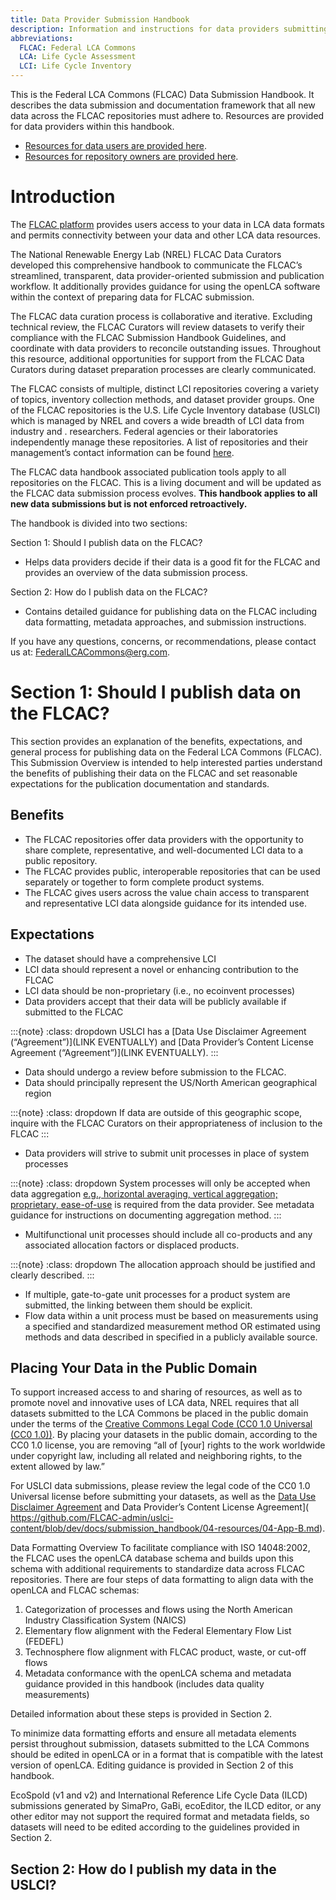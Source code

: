 ```yaml
---
title: Data Provider Submission Handbook
description: Information and instructions for data providers submitting data to the FLCAC
abbreviations:
  FLCAC: Federal LCA Commons
  LCA: Life Cycle Assessment
  LCI: Life Cycle Inventory
---
```


This is the Federal LCA Commons (FLCAC) Data Submission Handbook. It describes the data submission and documentation framework that all new data across the FLCAC repositories must adhere to. Resources are provided for data providers within this handbook.

- [Resources for data users are provided here](https://flcac-admin.github.io/FLCAC-docs/datauserhandbook).
- [Resources for repository owners are provided here](https://flcac-admin.github.io/FLCAC-docs/repositorymanagementhandbook).

# Introduction

The [FLCAC platform](https://www.lcacommons.gov/) provides users access to your data in LCA data formats and permits connectivity between your data and other LCA data resources.

The National Renewable Energy Lab (NREL) FLCAC Data Curators developed this comprehensive handbook to communicate the FLCAC’s streamlined, transparent, data provider-oriented submission and publication workflow. It additionally provides guidance for using the openLCA software within the context of preparing data for FLCAC submission.

The FLCAC data curation process is collaborative and iterative. Excluding technical review, the FLCAC Curators will review datasets to verify their compliance with the FLCAC Submission Handbook Guidelines, and coordinate with data providers to reconcile outstanding issues. Throughout this resource, additional opportunities for support from the FLCAC Data Curators during dataset preparation processes are clearly communicated.

The FLCAC consists of multiple, distinct LCI repositories covering a variety of topics, inventory collection methods, and dataset provider groups. One of the FLCAC repositories is the U.S. Life Cycle Inventory database (USLCI) which is managed by NREL and covers a wide breadth of LCI data from industry and . researchers. Federal agencies or their laboratories independently manage these repositories. A list of repositories and their management’s contact information can be found [here](https://flcac-admin.github.io/FLCAC-docs/flcac-repositories).

The FLCAC data handbook associated publication tools apply to all repositories on the FLCAC. This is a living document and will be updated as the FLCAC data submission process evolves. **This handbook applies to all new data submissions but is not enforced retroactively.**

The handbook is divided into two sections:

Section 1: Should I publish data on the FLCAC?

- Helps data providers decide if their data is a good fit for the FLCAC and provides an overview of the data submission process.

Section 2: How do I publish data on the FLCAC?

- Contains detailed guidance for publishing data on the FLCAC including data formatting, metadata approaches, and submission instructions.

If you have any questions, concerns, or recommendations, please contact us at: FederalLCACommons@erg.com.   



# Section 1: Should I publish data on the FLCAC?
This section provides an explanation of the benefits, expectations, and general process for publishing data on the Federal LCA Commons (FLCAC). This Submission Overview is intended to help interested parties understand the benefits of publishing their data on the FLCAC and set reasonable expectations for the publication documentation and standards.

## Benefits

- The FLCAC repositories offer data providers with the opportunity to share complete, representative, and well-documented LCI data to a public repository.
- The FLCAC provides public, interoperable repositories that can be used separately or together to form complete product systems.
- The FLCAC gives users across the value chain access to transparent and representative LCI data alongside guidance for its intended use.

## Expectations
- The dataset should have a comprehensive LCI
- LCI data should represent a novel or enhancing contribution to the FLCAC
- LCI data should be non-proprietary (i.e., no ecoinvent processes)
- Data providers accept that their data will be publicly available if submitted to the FLCAC

:::{note}
:class: dropdown 
USLCI has a [Data Use Disclaimer Agreement (“Agreement”)](LINK EVENTUALLY) and [Data Provider’s Content License Agreement (“Agreement”)](LINK EVENTUALLY).
:::
- Data should undergo a review before submission to the FLCAC.
- Data should principally represent the US/North American geographical region

:::{note}
:class: dropdown 
If data are outside of this geographic scope, inquire with the FLCAC Curators on their appropriateness of inclusion to the FLCAC
:::
- Data providers will strive to submit unit processes in place of system processes

:::{note}
:class: dropdown 
System processes will only be accepted when data aggregation [e.g., horizontal averaging, vertical aggregation; proprietary, ease-of-use](2) is required from the data provider. See metadata guidance for instructions on documenting aggregation method.
:::
- Multifunctional unit processes should include all co-products and any associated allocation factors or displaced products.

:::{note}
:class: dropdown 
The allocation approach should be justified and clearly described.
:::
- If multiple, gate-to-gate unit processes for a product system are submitted, the linking between them should be explicit.
- Flow data within a unit process must be based on measurements using a specified and standardized measurement method OR estimated using methods and data described in specified in a publicly available source.

## Placing Your Data in the Public Domain
To support increased access to and sharing of resources, as well as to promote novel and innovative uses of LCA data, NREL requires that all datasets submitted to the LCA Commons be placed in the public domain under the terms of the [Creative Commons Legal Code (CC0 1.0 Universal (CC0 1.0))]( https://github.com/FLCAC-admin/uslci-content/blob/dev/docs/submission_handbook/04-resources/04-App-C.md). By placing your datasets in the public domain, according to the CC0 1.0 license, you are removing “all of [your] rights to the work worldwide under copyright law, including all related and neighboring rights, to the extent allowed by law.” 

For USLCI data submissions, please review the legal code of the CC0 1.0 Universal license before submitting your datasets, as well as the [Data Use Disclaimer Agreement]( https://github.com/FLCAC-admin/uslci-content/blob/dev/docs/submission_handbook/04-resources/04-App-A.md) and Data Provider’s Content License Agreement]( https://github.com/FLCAC-admin/uslci-content/blob/dev/docs/submission_handbook/04-resources/04-App-B.md).

Data Formatting Overview
To facilitate compliance with ISO 14048:2002, the FLCAC uses the openLCA database schema and builds upon this schema with additional requirements to standardize data across FLCAC repositories. There are four steps of data formatting to align data with the openLCA and FLCAC schemas:
1.	Categorization of processes and flows using the North American Industry Classification System (NAICS)
2.	Elementary flow alignment with the Federal Elementary Flow List (FEDEFL)
3.	Technosphere flow alignment with FLCAC product, waste, or cut-off flows
4.	Metadata conformance with the openLCA schema and metadata guidance provided in this handbook (includes data quality measurements)

Detailed information about these steps is provided in Section 2.

To minimize data formatting efforts and ensure all metadata elements persist throughout submission, datasets submitted to the LCA Commons should be edited in openLCA or in a format that is compatible with the latest version of openLCA. Editing guidance is provided in Section 2 of this handbook. 

EcoSpold (v1 and v2) and International Reference Life Cycle Data (ILCD) submissions generated by SimaPro, GaBi, ecoEditor, the ILCD editor, or any other editor may not support the required format and metadata fields, so datasets will need to be edited according to the guidelines provided in Section 2.

## Section 2: How do I publish my data in the USLCI?